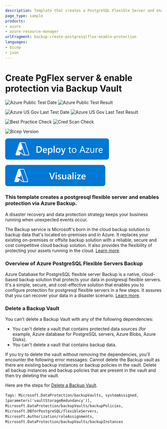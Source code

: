 ```yaml
---
description: Template that creates a PostgreSQL Flexible Server and enables protection via Backup Vault
page_type: sample
products:
- azure
- azure-resource-manager
urlFragment: backup-create-postgresqlflex-enable-protection
languages:
- bicep
- json
---
```

# Create PgFlex server & enable protection via Backup Vault

![Azure Public Test Date](https://azurequickstartsservice.blob.core.windows.net/badges/quickstarts/microsoft.dataprotection/backup-create-postgresqlflex-enable-protection/PublicLastTestDate.svg)
![Azure Public Test Result](https://azurequickstartsservice.blob.core.windows.net/badges/quickstarts/microsoft.dataprotection/backup-create-postgresqlflex-enable-protection/PublicDeployment.svg)

![Azure US Gov Last Test Date](https://azurequickstartsservice.blob.core.windows.net/badges/quickstarts/microsoft.dataprotection/backup-create-postgresqlflex-enable-protection/FairfaxLastTestDate.svg)
![Azure US Gov Last Test Result](https://azurequickstartsservice.blob.core.windows.net/badges/quickstarts/microsoft.dataprotection/backup-create-postgresqlflex-enable-protection/FairfaxDeployment.svg)

![Best Practice Check](https://azurequickstartsservice.blob.core.windows.net/badges/quickstarts/microsoft.dataprotection/backup-create-postgresqlflex-enable-protection/BestPracticeResult.svg)
![Cred Scan Check](https://azurequickstartsservice.blob.core.windows.net/badges/quickstarts/microsoft.dataprotection/backup-create-postgresqlflex-enable-protection/CredScanResult.svg)

![Bicep Version](https://azurequickstartsservice.blob.core.windows.net/badges/quickstarts/microsoft.dataprotection/backup-create-postgresqlflex-enable-protection/BicepVersion.svg)

[![Deploy To Azure](https://raw.githubusercontent.com/Azure/azure-quickstart-templates/master/1-CONTRIBUTION-GUIDE/images/deploytoazure.svg?sanitize=true)](https://portal.azure.com/#create/Microsoft.Template/uri/https%3A%2F%2Fraw.githubusercontent.com%2FAzure%2Fazure-quickstart-templates%2Fmaster%2Fquickstarts%2Fmicrosoft.dataprotection%2Fbackup-create-postgresqlflex-enable-protection%2Fazuredeploy.json)

[![Visualize](https://raw.githubusercontent.com/Azure/azure-quickstart-templates/master/1-CONTRIBUTION-GUIDE/images/visualizebutton.svg?sanitize=true)](http://armviz.io/#/?load=https%3A%2F%2Fraw.githubusercontent.com%2FAzure%2Fazure-quickstart-templates%2Fmaster%2Fquickstarts%2Fmicrosoft.dataprotection%2Fbackup-create-postgresqlflex-enable-protection%2Fazuredeploy.json)

### This template creates a postgresql flexible server and enables protection via Azure Backup.

A disaster recovery and data protection strategy keeps your business running when unexpected events occur.

The Backup service is Microsoft's born in the cloud backup solution to backup data that's located on-premises and in Azure. It replaces your existing on-premises or offsite backup solution with a reliable, secure and cost competitive cloud backup solution. It also provides the flexibility of protecting your assets running in the cloud. [Learn more](http://aka.ms/backup-learn-more/).

### Overview of Azure PostgreSQL Flexible Servers Backup

Azure Database for PostgreSQL flexible server Backup is a native, cloud-based backup solution that protects your data in postgresql flexible servers. It's a simple, secure, and cost-effective solution that enables you to configure protection for postgresql flexible servers in a few steps. It assures that you can recover your data in a disaster scenario. [Learn more](https://learn.microsoft.com/en-us/azure/backup/backup-azure-database-postgresql-flex-overview).

### Delete a Backup Vault

You can't delete a Backup Vault with any of the following dependencies:

- You can't delete a vault that contains protected data sources (for example, Azure database for PostgreSQL servers, Azure Blobs, Azure Disks).
- You can't delete a vault that contains backup data.

If you try to delete the vault without removing the dependencies, you'll encounter the following error messages:
Cannot delete the Backup vault as there are existing backup instances or backup policies in the vault. Delete all backup instances and backup policies that are present in the vault and then try deleting the vault.

Here are the steps for [Delete a Backup Vault](https://learn.microsoft.com/azure/backup/backup-vault-overview#delete-a-backup-vault).

`Tags: Microsoft.DataProtection/backupVaults, systemAssigned, [parameters('vaultStorageRedundancy')], Microsoft.DataProtection/backupVaults/backupPolicies, Microsoft.DBforPostgreSQL/flexibleServers, Microsoft.Authorization/roleAssignments, Microsoft.DataProtection/backupVaults/backupInstances`
